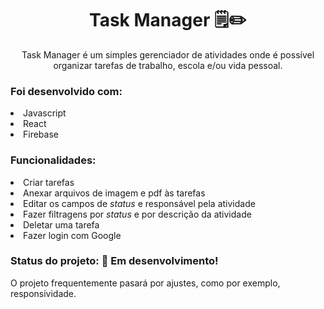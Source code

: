 <h1 align="center">Task Manager 🗒✏</h1>

<p align="center">Task Manager é um simples gerenciador de atividades onde é possível organizar tarefas de trabalho, escola e/ou vida pessoal.</p>
<h3>Foi desenvolvido com:</h3>
<li>Javascript</li>
<li>React</li>
<li>Firebase</li>

<h3>Funcionalidades:</h3>
<li>Criar tarefas</li>
<li>Anexar arquivos de imagem e pdf às tarefas</li>
<li>Editar os campos de <i>status</i> e responsável pela atividade</li>
<li>Fazer filtragens por <i>status</i> e por descrição da atividade</li>
<li>Deletar uma tarefa</li>
<li>Fazer login com Google</li>

<h3>Status do projeto: 🚧 Em desenvolvimento! </h3>
<p>O projeto frequentemente pasará por ajustes, como por exemplo, responsividade.</p>





